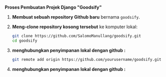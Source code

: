 **Proses Pembuatan Projek Django "Goodsify"**

1. **Membuat sebuah repository Github baru** bernama `goodsify`.
   
2. **Meng-clone repository kosong tersebut** ke komputer lokal:
   ```bash
   git clone https://github.com/SalomoManullang/goodsify.git
   cd goodsify
   
3. **menghubungkan penyimpanan lokal dengan github :** 
   ```bash
   git remote add origin https://github.com/yourusername/goodsify.git

3. **menghubungkan penyimpanan lokal dengan github :** 
